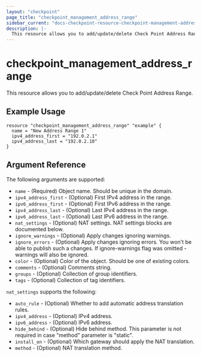 ```yaml
---
layout: "checkpoint"
page_title: "checkpoint_management_address_range"
sidebar_current: "docs-checkpoint-resource-checkpoint-management-address-range"
description: |-
  This resource allows you to add/update/delete Check Point Address Range.
---
```


# checkpoint_management_address_range

This resource allows you to add/update/delete Check Point Address Range.

## Example Usage


```hcl
resource "checkpoint_management_address_range" "example" {
  name = "New Address Range 1"
  ipv4_address_first = "192.0.2.1"
  ipv4_address_last = "192.0.2.10"
}

```

## Argument Reference

The following arguments are supported:

* `name` - (Required) Object name. Should be unique in the domain.
* `ipv4_address_first` - (Optional) First IPv4 address in the range.
* `ipv6_address_first` - (Optional) First IPv6 address in the range.
* `ipv4_address_last` - (Optional) Last IPv4 address in the range.
* `ipv6_address_last` - (Optional) Last IPv6 address in the range.
* `nat_settings` - (Optional) NAT settings. NAT settings blocks are documented below.
* `ignore_warnings` - (Optional) Apply changes ignoring warnings.
* `ignore_errors` - (Optional) Apply changes ignoring errors. You won't be able to publish such a changes. If ignore-warnings flag was omitted - warnings will also be ignored.
* `color` - (Optional) Color of the object. Should be one of existing colors.
* `comments` - (Optional) Comments string.
* `groups` - (Optional) Collection of group identifiers.
* `tags` - (Optional) Collection of tag identifiers.

`nat_settings` supports the following:

* `auto_rule` - (Optional) Whether to add automatic address translation rules.
* `ipv4_address` - (Optional) IPv4 address.
* `ipv6_address` - (Optional) IPv6 address.
* `hide_behind` - (Optional) Hide behind method. This parameter is not required in case \"method\" parameter is \"static\".
* `install_on` - (Optional) Which gateway should apply the NAT translation.
* `method` - (Optional) NAT translation method.
